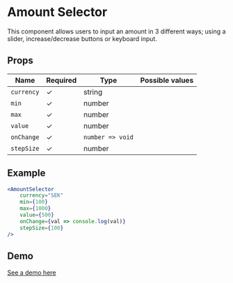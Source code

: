 # Amount Selector

This component allows users to input an amount in 3 different ways; using a slider, increase/decrease buttons or keyboard input.

## Props

| Name        | Required | Type             | Possible values                               |
|-------------|----------|------------------|-----------------------------------------------|
| `currency`  | ✓        | string           |                                               |
| `min`       | ✓        | number           |                                               |
| `max`       | ✓        | number           |                                               |
| `value`     | ✓        | number           |                                               |
| `onChange`  | ✓        | `number => void` |                                               |
| `stepSize`  | ✓        | number           |                                               |

## Example

```jsx
<AmountSelector
    currency="SEK"
    min={100}
    max={1000}
    value={500}
    onChange={val => console.log(val)}
    stepSize={100}
/>
```

## Demo

[See a demo here](https://collector-bank.github.io/collector-portal-framework/?selectedKind=Components&selectedStory=AmountSelector)
